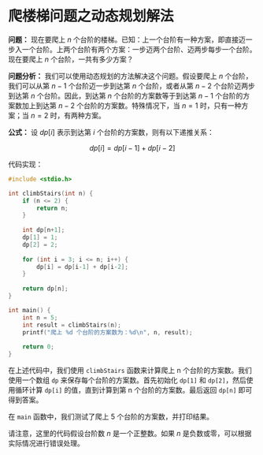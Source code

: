 # 爬楼梯问题之动态规划解法

**问题：** 现在要爬上 $n$ 个台阶的楼梯。已知：上一个台阶有一种方案，即直接迈一步入一个台阶。上两个台阶有两个方案：一步迈两个台阶、迈两步每步一个台阶。现在要爬上 $n$ 个台阶，一共有多少方案？

**问题分析：**
我们可以使用动态规划的方法解决这个问题。假设要爬上 $n$ 个台阶，我们可以从第 $n-1$ 个台阶迈一步到达第 $n$ 个台阶，或者从第 $n-2$ 个台阶迈两步到达第 $n$ 个台阶。因此，到达第 $n$ 个台阶的方案数等于到达第 $n-1$ 个台阶的方案数加上到达第 $n-2$ 个台阶的方案数。特殊情况下，当 $n=1$ 时，只有一种方案；当 $n=2$ 时，有两种方案。

**公式：**
设 $dp[i]$ 表示到达第 $i$ 个台阶的方案数，则有以下递推关系：

$$
dp[i] = dp[i-1] + dp[i-2]
$$

代码实现：
```c
#include <stdio.h>

int climbStairs(int n) {
    if (n <= 2) {
        return n;
    }
    
    int dp[n+1];
    dp[1] = 1;
    dp[2] = 2;
    
    for (int i = 3; i <= n; i++) {
        dp[i] = dp[i-1] + dp[i-2];
    }
    
    return dp[n];
}

int main() {
    int n = 5;
    int result = climbStairs(n);
    printf("爬上 %d 个台阶的方案数为：%d\n", n, result);
    
    return 0;
}
```

在上述代码中，我们使用 `climbStairs` 函数来计算爬上 n 个台阶的方案数。我们使用一个数组 `dp` 来保存每个台阶的方案数。首先初始化 `dp[1]` 和 `dp[2]`，然后使用循环计算 `dp[i]` 的值，直到计算到第 n 个台阶的方案数。最后返回 `dp[n]` 即可得到答案。

在 `main` 函数中，我们测试了爬上 5 个台阶的方案数，并打印结果。

请注意，这里的代码假设台阶数 $n$ 是一个正整数。如果 $n$ 是负数或零，可以根据实际情况进行错误处理。
